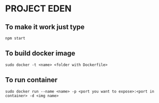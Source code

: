 # PROJECT EDEN

## To make it work just type 
```
npm start
```

## To build docker image
```
sudo docker -t <name> <folder with Dockerfile> 
```

## To run container 
```
sudo docker run --name <name> -p <port you want to expose>:<port in container> -d <img name>
```
